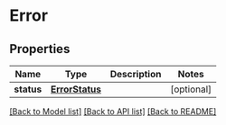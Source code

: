 # Error

## Properties
Name | Type | Description | Notes
------------ | ------------- | ------------- | -------------
**status** | [**ErrorStatus**](ErrorStatus.md) |  | [optional] 

[[Back to Model list]](../README.md#documentation-for-models) [[Back to API list]](../README.md#documentation-for-api-endpoints) [[Back to README]](../README.md)


